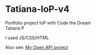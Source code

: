 # Tatiana-IoP-v4
Portfolio project IoP with Code the Dream  
Tatiana P

I used JS/CSS/HTML

Also see:
[My Open API project](https://github.com/Strecoza/OpenAPI-CTD)
